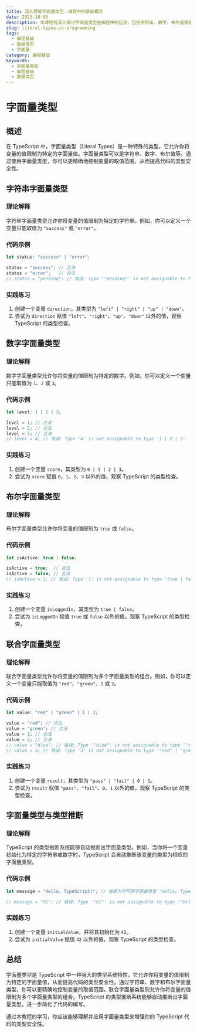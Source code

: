 ```yaml
---
title: 深入理解字面量类型：编程中的基础概念
date: 2023-10-05
description: 本课程将深入探讨字面量类型在编程中的应用，包括字符串、数字、布尔值等基本类型的字面量表示法及其在不同编程语言中的实现。
slug: literal-types-in-programming
tags:
  - 编程基础
  - 数据类型
  - 字面量
category: 编程基础
keywords:
  - 字面量类型
  - 编程基础
  - 数据类型
---
```


# 字面量类型

## 概述

在 TypeScript 中，字面量类型（Literal Types）是一种特殊的类型，它允许你将变量的值限制为特定的字面量值。字面量类型可以是字符串、数字、布尔值等。通过使用字面量类型，你可以更精确地控制变量的取值范围，从而提高代码的类型安全性。

## 字符串字面量类型

### 理论解释

字符串字面量类型允许你将变量的值限制为特定的字符串。例如，你可以定义一个变量只能取值为 `"success"` 或 `"error"`。

### 代码示例

```typescript
let status: "success" | "error";

status = "success"; // 合法
status = "error";   // 合法
// status = "pending"; // 错误: Type '"pending"' is not assignable to type '"success" | "error"'.
```

### 实践练习

1. 创建一个变量 `direction`，其类型为 `"left" | "right" | "up" | "down"`。
2. 尝试为 `direction` 赋值 `"left"`、`"right"`、`"up"`、`"down"` 以外的值，观察 TypeScript 的类型检查。

## 数字字面量类型

### 理论解释

数字字面量类型允许你将变量的值限制为特定的数字。例如，你可以定义一个变量只能取值为 `1`、`2` 或 `3`。

### 代码示例

```typescript
let level: 1 | 2 | 3;

level = 1; // 合法
level = 2; // 合法
level = 3; // 合法
// level = 4; // 错误: Type '4' is not assignable to type '1 | 2 | 3'.
```

### 实践练习

1. 创建一个变量 `score`，其类型为 `0 | 1 | 2 | 3`。
2. 尝试为 `score` 赋值 `0`、`1`、`2`、`3` 以外的值，观察 TypeScript 的类型检查。

## 布尔字面量类型

### 理论解释

布尔字面量类型允许你将变量的值限制为 `true` 或 `false`。

### 代码示例

```typescript
let isActive: true | false;

isActive = true;  // 合法
isActive = false; // 合法
// isActive = 1; // 错误: Type '1' is not assignable to type 'true | false'.
```

### 实践练习

1. 创建一个变量 `isLoggedIn`，其类型为 `true | false`。
2. 尝试为 `isLoggedIn` 赋值 `true` 或 `false` 以外的值，观察 TypeScript 的类型检查。

## 联合字面量类型

### 理论解释

联合字面量类型允许你将变量的值限制为多个字面量类型的组合。例如，你可以定义一个变量只能取值为 `"red"`、`"green"`、`1` 或 `2`。

### 代码示例

```typescript
let value: "red" | "green" | 1 | 2;

value = "red"; // 合法
value = "green"; // 合法
value = 1; // 合法
value = 2; // 合法
// value = "blue"; // 错误: Type '"blue"' is not assignable to type '"red" | "green" | 1 | 2'.
// value = 3; // 错误: Type '3' is not assignable to type '"red" | "green" | 1 | 2'.
```

### 实践练习

1. 创建一个变量 `result`，其类型为 `"pass" | "fail" | 0 | 1`。
2. 尝试为 `result` 赋值 `"pass"`、`"fail"`、`0`、`1` 以外的值，观察 TypeScript 的类型检查。

## 字面量类型与类型推断

### 理论解释

TypeScript 的类型推断系统能够自动推断出字面量类型。例如，当你将一个变量初始化为特定的字符串或数字时，TypeScript 会自动推断该变量的类型为相应的字面量类型。

### 代码示例

```typescript
let message = "Hello, TypeScript!"; // 推断为字符串字面量类型 "Hello, TypeScript!"

// message = "Hi"; // 错误: Type '"Hi"' is not assignable to type '"Hello, TypeScript!"'.
```

### 实践练习

1. 创建一个变量 `initialValue`，并将其初始化为 `42`。
2. 尝试为 `initialValue` 赋值 `42` 以外的值，观察 TypeScript 的类型检查。

## 总结

字面量类型是 TypeScript 中一种强大的类型系统特性，它允许你将变量的值限制为特定的字面量值，从而提高代码的类型安全性。通过字符串、数字和布尔字面量类型，你可以更精确地控制变量的取值范围。联合字面量类型则允许你将变量的值限制为多个字面量类型的组合。TypeScript 的类型推断系统能够自动推断出字面量类型，进一步简化了代码的编写。

通过本教程的学习，你应该能够理解并应用字面量类型来增强你的 TypeScript 代码的类型安全性。